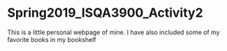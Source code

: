 # Spring2019_ISQA3900_Activity2

This is a little personal webpage of mine. I have also included some of my favorite books in my bookshelf
